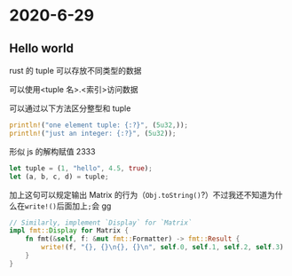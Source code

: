 # 2020-6-29

## Hello world

rust 的 tuple 可以存放不同类型的数据

可以使用<tuple 名>.<索引>访问数据

可以通过以下方法区分整型和 tuple

```rust
println!("one element tuple: {:?}", (5u32,));
println!("just an integer: {:?}", (5u32));

```

形似 js 的解构赋值 2333

```rust
let tuple = (1, "hello", 4.5, true);
let (a, b, c, d) = tuple;
```

加上这句可以规定输出 Matrix 的行为（`Obj.toString()`?）不过我还不知道为什么在`write!()`后面加上`;`会 gg

```rust
// Similarly, implement `Display` for `Matrix`
impl fmt::Display for Matrix {
    fn fmt(&self, f: &mut fmt::Formatter) -> fmt::Result {
        write!(f, "{}, {}\n{}, {}\n", self.0, self.1, self.2, self.3)
    }
}
```
